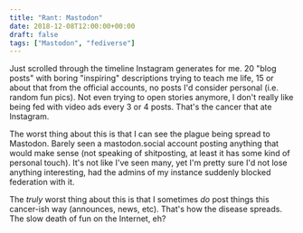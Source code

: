 ```yaml
---
title: "Rant: Mastodon"
date: 2018-12-08T12:00:00+00:00
draft: false
tags: ["Mastodon", "fediverse"]
---
```


Just scrolled through the timeline Instagram generates for me. 20 "blog posts" with boring "inspiring" descriptions trying to teach me life, 15 or about that from the official accounts, no posts I'd consider personal (i.e. random fun pics). Not even trying to open stories anymore, I don't really like being fed with video ads every 3 or 4 posts. That's the cancer that ate Instagram.

The worst thing about this is that I can see the plague being spread to Mastodon. Barely seen a mastodon.social account posting anything that would make sense (not speaking of shitposting, at least it has some kind of personal touch). It's not like I've seen many, yet I'm pretty sure I'd not lose anything interesting, had the admins of my instance suddenly blocked federation with it.

The _truly_ worst thing about this is that I sometimes _do_ post things this cancer-ish way (announces, news, etc). That's how the disease spreads. The slow death of fun on the Internet, eh?
